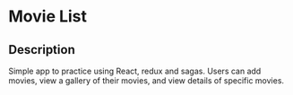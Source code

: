 # Movie List

## Description

Simple app to practice using React, redux and sagas. Users can add movies, view a gallery of their movies, and view details of specific movies. 
